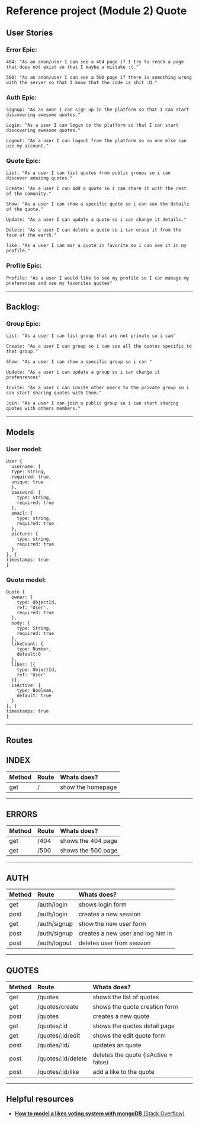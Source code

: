 # Reference project (Module 2) **Quote**

## User Stories

  ### Error Epic:
    404: "As an anon/user I can see a 404 page if I try to reach a page that does not exist so that I maybe a mistake :(."
    
    500: "As an anon/user I can see a 500 page if there is something wrong with the server so that I know that the code is shit :D."
  
  ### Auth Epic:
    Signup: "As an anon I can sign up in the platform so that I can start discovering awesome quotes."
    
    Login: "As a user I can login to the platform so that I can start discovering awesome quotes."
    
    Logout: "As a user I can logout from the platform so no one else can use my account."
  
  ### Quote Epic:
    List: "As a user I can list quotes from public groups so i can discover amazing quotes."

    Create: "As a user I can add a quote so i can share it with the rest of the comunity."

    Show: "As a user I can show a specific quote so i can see the details of the quote."

    Update: "As a user I can update a quote so i can change it details."

    Delete: "As a user I can delete a quote so i can erase it from the face of the earth."

    like: "As a user I can mar a quote in favorite so i can see it in my profile."

  ### Profile Epic:
    Profile: "As a user I would like to see my profile so I can manage my preferences and see my favorites quotes"

---
## Backlog:

  ### Group Epic:
    List: "As a user I can list group that are not private so i can"

    Create: "As a user I can group so i can see all the quotes specific to that group."

    Show: "As a user I can show a specific group so i can "

    Update: "As a user i can update a group so i can change it prefenrences"

    Invite: "As a user i can invite other users to the private group so i can start sharing quotes with them."

    Join: "As a user I can join a public group so i can start sharing quotes with others members."

---
## Models

  ### User model:

  ```
  User {
    username: {
    type: String,
    required: true,
    unique: true
    },
    password: {
      type: String,
      required: true
    },
    email: {
      type: string,
      required: true
    },
    picture: {
      type: string,
      required: true
    }
  }, {
  timestamps: true
  }
  ```

  ### Quote model:

  ```
  Quote {
    owner: {
      type: ObjectId,
      ref: 'User',
      required: true
    },
    body: {
      type: String,
      required: true
    },
    likeCount: {
      type: Number,
      default:0
    },
    likes: [{
      type: ObjectId,
      ref: 'User'
    }],
    isActive: {
      type: Boolean,
      default: true
    }    
  }, {
  timestamps: true
  }
 ```

---
## Routes

## INDEX
Method   | Route                       | Whats does?                              |
|:-------|:----------------------------|:-----------------------------------------|
|get     |/                            | show the homepage                        |

---

## ERRORS
Method   | Route                       | Whats does?                              |
|:-------|:----------------------------|:-----------------------------------------|
|get     |/404                         | shows the 404 page                       |
|get     |/500                         | shows the 500 page                       |

---

## AUTH
Method   | Route                       | Whats does?                              |
|:-------|:----------------------------|:-----------------------------------------|
|get     |/auth/login                  | shows login form                         |
|post    |/auth/login                  | creates a new session                    |
|get     |/auth/signup                 | show the new user form                   |
|post    |/auth/signup                 | creates a new user and log him in        |
|post    |/auth/logout                 | deletes user from session                |

---

## QUOTES
Method   | Route                       | Whats does?                              |
|:-------|:----------------------------|:-----------------------------------------|
|get     |/quotes                      | shows the list of quotes                 |
|get     |/quotes/create               | shows the quote creation form            |
|post    |/quotes                      | creates a new quote                      |
|get     |/quotes/:id                  | shows the quotes detail page             |
|get     |/quotes/:id/edit             | shows the edit quote form                |
|post    |/quotes/:id/                 | updates an quote                         |
|post    |/quotes/:id/delete           | deletes the quote (isActive = false)     |
|post    |/quotes/:id/like             | add a like to the quote                  |


---
## Helpful resources

- [**How to model a likes voting system with mongoDB** (Stack Overflow)](https://stackoverflow.com/questions/28006521/how-to-model-a-likes-voting-system-with-mongodb)
